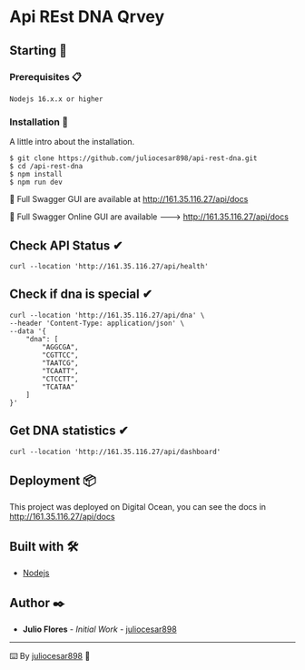 # Api REst DNA Qrvey

## Starting 🚀



### Prerequisites 📋

```
Nodejs 16.x.x or higher
```

### Installation 🔧


A little intro about the installation. 
```
$ git clone https://github.com/juliocesar898/api-rest-dna.git
$ cd /api-rest-dna
$ npm install
$ npm run dev
```

📘 Full Swagger GUI are available at http://161.35.116.27/api/docs

📡 Full Swagger Online GUI are available ---> http://161.35.116.27/api/docs

## Check API Status ✔
```
curl --location 'http://161.35.116.27/api/health'
```

## Check if dna is special ✔
```
curl --location 'http://161.35.116.27/api/dna' \
--header 'Content-Type: application/json' \
--data '{
    "dna": [
        "AGGCGA",
        "CGTTCC",
        "TAATCG",
        "TCAATT",
        "CTCCTT",
        "TCATAA"
    ]
}'
```

## Get DNA statistics ✔
```
curl --location 'http://161.35.116.27/api/dashboard'
```

## Deployment 📦

This project was deployed on Digital Ocean, you can see the docs in http://161.35.116.27/api/docs

## Built with 🛠️

* [Nodejs](https://nodejs.org/es/docs) 


## Author ✒️

* **Julio Flores** - *Initial Work* - [juliocesar898](https://github.com/juliocesar898)



---
⌨️ By [juliocesar898](https://github.com/juliocesar898) 📘
